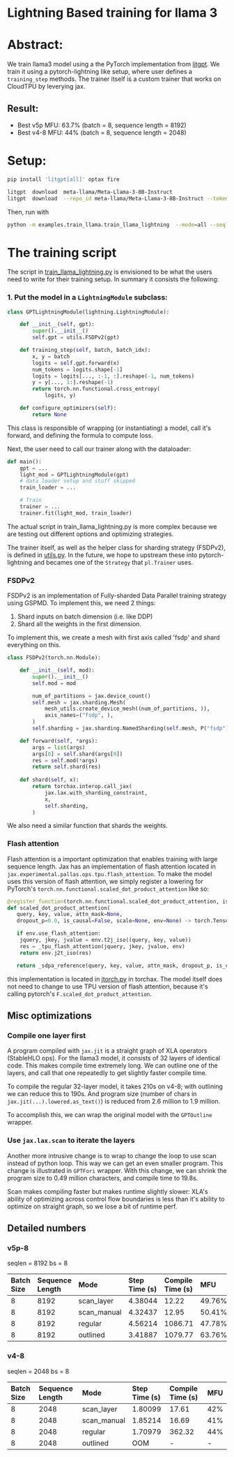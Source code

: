 Lightning Based training for llama 3
====================================

# Abstract:
We train llama3 model using a the PyTorch implementation from [litgpt]().
We train it using a pytorch-lightning like setup, where user defines a `training_step` methods. The trainer itself is a custom trainer that works on CloudTPU by leverying jax.

## Result:

* Best v5p MFU: 63.7% (batch = 8, sequence length = 8192)
* Best v4-8 MFU: 44% (batch = 8, sequence length = 2048)

# Setup:

```bash
pip install 'litgpt[all]' optax fire

litgpt  download  meta-llama/Meta-Llama-3-8B-Instruct
litgpt  download  --repo_id meta-llama/Meta-Llama-3-8B-Instruct --tokenizer_only true --access_token <your_hf_token>
```

Then, run with 
```bash
python -m examples.train_llama.train_llama_lightning  --mode=all --seqlen=2048 --checkpoint_dir=<dir where the checkpoint is downloaded>
```

# The training script

The script in [train_llama_lightning.py](train_llama_training.py) is envisioned
to be what the users need to write for their training setup. In summary it 
consists the following:

### 1. Put the model in a `LightningModule` subclass:

```python
class GPTLightningModule(lightning.LightningModule):

    def __init__(self, gpt):
        super().__init__()
        self.gpt = utils.FSDPv2(gpt)

    def training_step(self, batch, batch_idx):
        x, y = batch 
        logits = self.gpt.forward(x)
        num_tokens = logits.shape[-1]
        logits = logits[..., :-1, :].reshape(-1, num_tokens)
        y = y[..., 1:].reshape(-1)
        return torch.nn.functional.cross_entropy(
            logits, y)

    def configure_optimizers(self):
        return None
```

This class is responsible of wrapping (or instantiating) a model, call it's forward, and defining the formula to compute loss. 

Next, the user need to call our trainer along with the dataloader:

```python
def main():
    gpt = ...
    light_mod = GPTLightningModule(gpt) 
    # data loader setup and stuff skipped
    train_loader = ...

    # Train
    trainer = ...
    trainer.fit(light_mod, train_loader)
```

The actual script in train_llama_lightning.py is more complex because
we are testing out different options and optimizing strategies.

The trainer itself, as well as the helper class for sharding strategy (FSDPv2),
is defined in [utils.py](utils.py). In the future, we hope to upstream these
into pytorch-lightning and becames one of the `Strategy` that `pl.Trainer` uses.

### FSDPv2

FSDPv2 is an implementation of Fully-sharded Data Parallel training strategy using
GSPMD. To implement this, we need 2 things:

1. Shard inputs on batch dimension (i.e. like DDP)
2. Shard all the weights in the first dimension.

To implement this, we create a mesh with first axis called 'fsdp' and shard 
everything on this.

```python
class FSDPv2(torch.nn.Module):

    def __init__(self, mod):
        super().__init__()
        self.mod = mod

        num_of_partitions = jax.device_count()
        self.mesh = jax.sharding.Mesh(
            mesh_utils.create_device_mesh((num_of_partitions, )),
            axis_names=("fsdp", ),
        )
        self.sharding = jax.sharding.NamedSharding(self.mesh, P("fsdp"))

    def forward(self, *args):
        args = list(args)
        args[0] = self.shard(args[0])
        res = self.mod(*args)
        return self.shard(res)
    
    def shard(self, x):
        return torchax.interop.call_jax(
            jax.lax.with_sharding_constraint,
            x,
            self.sharding,
        )
```
We also need a similar function that shards the weights.

### Flash attention

Flash attention is a important optimization that enables training with large
sequence length. Jax has an implementation of flash attention located in 
`jax.experimental.pallas.ops.tpu.flash_attention`. To make the model uses 
this version of flash attention, we simply register a lowering for PyTorch's
`torch.nn.functional.scaled_dot_product_attention` like so:

```python
@register_function(torch.nn.functional.scaled_dot_product_attention, is_jax_function=False, needs_env=True)
def scaled_dot_product_attention(
   query, key, value, attn_mask=None, 
   dropout_p=0.0, is_causal=False, scale=None, env=None) -> torch.Tensor:

   if env.use_flash_attention:
    jquery, jkey, jvalue = env.t2j_iso((query, key, value))
    res = _tpu_flash_attention(jquery, jkey, jvalue, env)
    return env.j2t_iso(res)

   return _sdpa_reference(query, key, value, attn_mask, dropout_p, is_causal, scale)
```

this implementation is located in [jtorch.py](../../torchax/ops/jtorch.py) in 
torchax. The model itself does not need to change to use TPU version of
flash attention, because it's calling pytorch's `F.scaled_dot_product_attention`.

## Misc optimizations


### Compile one layer first

A program compiled with `jax.jit` is a straight graph of XLA operators (StableHLO ops). For the llama3 model, it consists of 32 layers of identical code. This makes compile time extremely long. We can outline one of the layers, and call that one repeatedly to get slightly faster compile time.

To compile the regular 32-layer model, it takes 210s on v4-8; with outlining we 
can reduce this to 190s. And program size (number of chars in `jax.jit(...).lowered.as_text()`) is reduced from 2.6 million to 1.9 million.

To accomplish this, we can wrap the original model with the `GPTOutline` wrapper.

### Use `jax.lax.scan` to iterate the layers

Another more intrusive change is to wrap to change the loop to use 
scan instead of python loop. This way we can get an even smaller program.
This change is illustrated in `GPTFori` wrapper.
With this change, we can shrink the program size to 0.49 million characters, and
compile time to 19.8s.

Scan makes compiling faster but makes runtime slightly slower: XLA's ability
of optimizing across control flow boundaries is less than it's ability to optimize
on straight graph, so we lose a bit of runtime perf.


## Detailed numbers

### v5p-8

seqlen = 8192
bs = 8

| Batch Size   | Sequence Length   | Mode                  | Step Time (s)   | Compile Time  (s) | MFU    |
|:-------------|:------------------|:-----------------------|:------------|:---------------|:-------------|
| 8            | 8192              | scan_layer  | 4.38044     | 12.22        | 49.76%        |
| 8            | 8192              | scan_manual | 4.32437     | 12.95        | 50.41%        |
| 8            | 8192              | regular     | 4.56214     | 1086.71        | 47.78%        |
| 8            | 8192              | outlined    | 3.41887     | 1079.77        | 63.76%        |


### v4-8

seqlen = 2048
bs = 8

| Batch Size   | Sequence Length   | Mode        | Step Time  (s)  | Compile Time (s) | MFU   |
|:-------------|:------------------|:------------|:-------------|:---------------|:------|
| 8            | 2048              | scan_layer  | 1.80099      | 17.61        | 42%   |
| 8            | 2048              | scan_manual | 1.85214      | 16.69        | 41%   |
| 8            | 2048              | regular     | 1.70979      | 362.32        | 44%   |
| 8            | 2048              | outlined    | OOM          | -              | -     |
